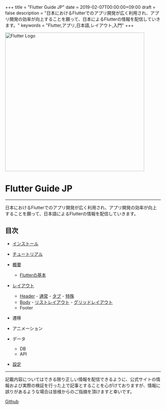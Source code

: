 +++
title = "Flutter Guide JP"
date = 2019-02-07T00:00:00+09:00
draft = false
description = "日本におけるFlutterでのアプリ開発が広く利用され、アプリ開発の効率が向上することを願って、日本によるFlutterの情報を配信していきます。"
keywords = "Flutter,アプリ,日本語,レイアウト,入門"
+++

<img src="http://flutter.ctrnost.com/images/logo_flutter_1080px_clr.png" width="450px" alt="Flutter Logo"/>

# Flutter Guide JP

---

日本におけるFlutterでのアプリ開発が広く利用され、アプリ開発の効率が向上することを願って、日本語によるFlutterの情報を配信していきます。

## 目次

- [インストール](/install/)
- [チュートリアル](/tutorial/)
- [概要](/basic/)
  - [Flutterの基本](/basic/detail)
- [レイアウト](/layout/)
  - [Header](/layout/header/)
        - [通常](/layout/header/standard)
        - [タブ](/layout/header/tab)
        - [特殊](/layout/header/special)
  - [Body](/body/)
        - [リストレイアウト](/layout/body/list)
        - [グリッドレイアウト](/layout/body/grid)
  - Footer

- 遷移

- アニメーション

- データ
  - DB
  - API

- [設定](/settings)

---

記載内容についてはできる限り正しい情報を配信できるように、公式サイトの情報および実際の検証を行った上で記事とすることを心がけておりますが、情報に誤りがあるような場合は皆様からのご指摘を頂けますと幸いです。

[Github](https://github.com/nemui-fujiu/flutter_guide_jp)
